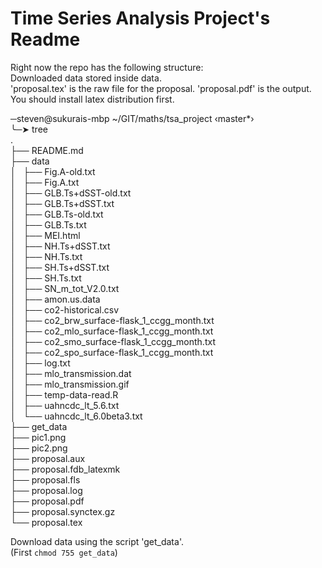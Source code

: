 # Time Series Analysis Project's Readme
  
Right now the repo has the following structure:  
Downloaded data stored inside data.  
'proposal.tex' is the raw file for the proposal. 'proposal.pdf' is the output. You should install latex distribution first.  



  
─steven@sukurais-mbp ~/GIT/maths/tsa_project  ‹master*›    
╰─➤  tree    
.    
├── README.md    
├── data   
│   ├── Fig.A-old.txt  
│   ├── Fig.A.txt  
│   ├── GLB.Ts+dSST-old.txt  
│   ├── GLB.Ts+dSST.txt  
│   ├── GLB.Ts-old.txt  
│   ├── GLB.Ts.txt  
│   ├── MEI.html  
│   ├── NH.Ts+dSST.txt  
│   ├── NH.Ts.txt  
│   ├── SH.Ts+dSST.txt  
│   ├── SH.Ts.txt  
│   ├── SN_m_tot_V2.0.txt  
│   ├── amon.us.data  
│   ├── co2-historical.csv  
│   ├── co2_brw_surface-flask_1_ccgg_month.txt  
│   ├── co2_mlo_surface-flask_1_ccgg_month.txt  
│   ├── co2_smo_surface-flask_1_ccgg_month.txt  
│   ├── co2_spo_surface-flask_1_ccgg_month.txt  
│   ├── log.txt  
│   ├── mlo_transmission.dat  
│   ├── mlo_transmission.gif  
│   ├── temp-data-read.R  
│   ├── uahncdc_lt_5.6.txt  
│   └── uahncdc_lt_6.0beta3.txt  
├── get_data  
├── pic1.png  
├── pic2.png  
├── proposal.aux  
├── proposal.fdb_latexmk  
├── proposal.fls  
├── proposal.log  
├── proposal.pdf  
├── proposal.synctex.gz  
└── proposal.tex  
  
Download data using the script 'get_data'.  
(First `chmod 755 get_data`)

